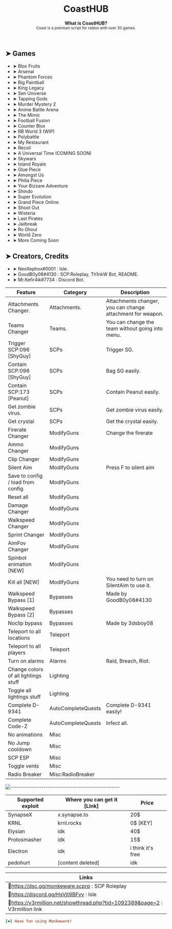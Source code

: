 <h1 align="center">CoastHUB</h1>

<p align="center">
  <b>What is CoastHUB?</b></br>
  <sub>Coast is a premium script for roblox with over 30 games.<sub>
</p>

<br />

## ➤ Games

* ➤ Blox Fruits
* ➤ Arsenal
* ➤ Phantom Forces
* ➤ Big Paintball
* ➤ King Legacy
* ➤ Sen Universe
* ➤ Tapping Gods
* ➤ Murder Mystery 2
* ➤ Anime Battle Arena
* ➤ The Mimic
* ➤ Football Fusion
* ➤ Counter Blox
* ➤ RB World 3 (WIP)
* ➤ Polybattle
* ➤ My Restaurant
* ➤ Recoil
* ➤ A Universal Time (COMING SOON)
* ➤ Skywars
* ➤ Island Royale
* ➤ Glue Piece
* ➤ Amongst Us
* ➤ Philia Piece
* ➤ Your Bizzare Adventure
* ➤ Shindo
* ➤ Super Evolution
* ➤ Grand Piece Online
* ➤ Shoot Out
* ➤ Wisteria
* ➤ Last Pirates
* ➤ Jailbreak
* ➤ Ro Ghoul
* ➤ World Zero
* ➤ More Coming Soon
</details>

## ➤ Creators, Credits

* ➤ NeoXephox#0001 : Isle.
* ➤ GoodB0y08#4130 : SCP:Roleplay, Th1nkW Bot, README.
* ➤ Mr.Kefir4ik#7734 : Discord Bot.
</details>

| Feature                | Category                                             | Description                                      |
|-----------------------|--------------------------------------------------|--------------------------------------------------|
| Attachments Changer.          | Attachments.                                           | Attachments changer, you can change attachment for weapon.|
| Teams Changer         | Teams.                                           | You can change the team without going into menu. |
| Trigger SCP:096 [ShyGuy]            | SCPs                                           | Trigger SG. |
| Contain SCP:096 [ShyGuy]    | SCPs | Bag SG easily. |
| Contain SCP:173 [Peanut]         | SCPs                                           | Contain Peanut easily.   |
| Get zombie virus.         | SCPs                                           | Get zombie virus easily. |
| Get crystal            |            SCPs                                      | Get the crystal easily.                       |
| Firerate Changer            |            ModifyGuns                                      | Change the firerate                       |
| Ammo Changer            |            ModifyGuns                                      |                        |
| Clip Changer            |            ModifyGuns                                      |                        |
| Silent Aim            |            ModifyGuns                                      |      Press F to silent aim                  |
| Save to config / load from config            |            ModifyGuns                                      |                        |
| Reset all            |            ModifyGuns                                      |                        |
| Damage Changer            |            ModifyGuns                                      |                        |
| Walkspeed Changer            |            ModifyGuns                                      |                        |
| Sprint Changer            |            ModifyGuns                                      |                        |
| AimFov Changer            |            ModifyGuns                                      |                        |
| Spinbot animation [NEW]            |            ModifyGuns                                      |                      |
| Kill all [NEW]            |            ModifyGuns                                      |           You need to turn on SilentAim to use it.           |
| Walkspeed Bypass [1]            |            Bypasses                                      |        Made by GoodB0y08#4130                |
| Walkspeed Bypass [2]            |            Bypasses                                      |                        |
| Noclip bypass            |            Bypasses                                      |               Made by 3dsboy08         |
| Teleport to all locations            |            Teleport                                      |                        |
| Teleport to all players            |            Teleport                                      |                      |
| Turn on alarms            |            Alarms                                      |                  Raid, Breach, Riot.    |
| Change colors of all lightings stuff            |            Lighting                                      |                      |
| Toggle all lightings stuff            |            Lighting                                      |                      |
| Complete D-9341 | AutoCompleteQuests | Complete D-9341 easily! |
| Complete Code-Z | AutoCompleteQuests | Infect all. |
| No animations | Misc | |
| No Jump cooldown | Misc | |
| SCP ESP | Misc | |
| Toggle vents | Misc | |
| Radio Breaker | Misc:RadioBreaker | |

![-----------------------------------------------------](https://raw.githubusercontent.com/andreasbm/readme/master/assets/lines/colored.png)

| Supported exploit | Where you can get it [Link] | Price             |
|-------------------|-----------------------------|-------------------|
|     SynapseX      | x.synapse.to                | 20$               |
|       KRNL        | krnl.rocks                  | 0$ [KEY]          |
|     Elysian       | idk                         | 40$               |
|  Protosmasher     | idk                         | 15$               |
|     Electron      | idk                         | i think it's free |
|     pedohurt      | [content deleted]           | idk               |

| Links |
|-------|
| 🔗https://dsc.gg/monkeware.scprp : SCP Roleplay |
| 🔗https://discord.gg/HsVjt9BFvv : Isle |
| 🔗https://v3rmillion.net/showthread.php?tid=1092389&page=2 : V3rmillion link |

```ini
[❤] Have fun using Monkeware!
```
